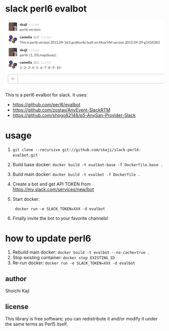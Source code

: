 # slack perl6 evalbot

![](misc/screenshot.png)

This is a perl6 evalbot for slack. It uses:

* https://github.com/perl6/evalbot
* https://github.com/zostay/AnyEvent-SlackRTM
* https://github.com/shogo82148/p5-AnySan-Provider-Slack

# usage

1. `git clone --recursive git://github.com/skaji/slack-perl6-evalbot.git`
2. Build base docker: `docker build -t evalbot-base -f Dockerfile.base .`
3. Build main docker: `docker build -t evalbot -f Dockerfile .`
4. Create a bot and get API TOKEN from https://my.slack.com/services/new/bot
5. Start docker:

        docker run -e SLACK_TOKEN=XXX -d evalbot

6. Finally invite the bot to your favorite channels!

# how to update perl6

1. Rebuild main docker: `docker build -t evalbot --no-cache=true .`
2. Stop existing container: `docker stop EXISTING_ID`
3. Re-run docker: `docker run -e SLACK_TOKEN=XXX -d evalbot`

## author

Shoichi Kaji

## license

This library is free software; you can redistribute it and/or modify it under the same terms as Perl5 itself.
